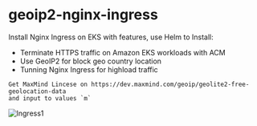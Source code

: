 # geoip2-nginx-ingress
Install Nginx Ingress on EKS with features, use Helm to Install:
- Terminate HTTPS traffic on Amazon EKS workloads with ACM
- Use GeoIP2 for block geo country location
- Tunning Nginx Ingress for highload traffic

```
Get MaxMind Lincese on https://dev.maxmind.com/geoip/geolite2-free-geolocation-data
and input to values `m`
```


![Ingress1](https://user-images.githubusercontent.com/93975934/191185414-92e01667-6754-4a26-a493-a9d0c8d25ade.png)

